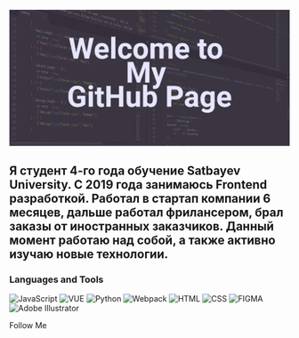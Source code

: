 [![Header](https://github.com/Timur000101/timur000101/blob/master/assets/%D0%A0%D0%B5%D1%81%D1%83%D1%80%D1%81%201.png)](https://github.com/Timur000101)

## Я студент 4-го года обучение Satbayev University. С 2019 года занимаюсь Frontend разработкой. Работал в стартап компании 6 месяцев, дальше работал фрилансером, брал заказы от иностранных заказчиков. Данный момент работаю над собой, а также активно изучаю новые технологии.

### Languages and Tools
![JavaScript](https://img.shields.io/badge/JavaScript-252525?style=for-the-badge&logo=JavaScript)
![VUE](https://img.shields.io/badge/Vue.js-252525?style=for-the-badge&logo=Vue.js)
![Python](https://img.shields.io/badge/Python-252525?style=for-the-badge&logo=Python)
![Webpack](https://img.shields.io/badge/Webpack-252525?style=for-the-badge&logo=Webpack)
![HTML](https://img.shields.io/badge/HTML5-252525?style=for-the-badge&logo=HTML5)
![CSS](https://img.shields.io/badge/CSS3-252525?style=for-the-badge&logo=CSS3)
![FIGMA](https://img.shields.io/badge/Figma-252525?style=for-the-badge&logo=Figma)
![Adobe Illustrator](https://img.shields.io/badge/AdobeIllustrator-252525?style=for-the-badge&logo=Adobe)



Follow Me

<!--
**Timur000101/timur000101** is a ✨ _special_ ✨ repository because its `README.md` (this file) appears on your GitHub profile.

Here are some ideas to get you started:

- 🔭 I’m currently working on ...
- 🌱 I’m currently learning ...
- 👯 I’m looking to collaborate on ...
- 🤔 I’m looking for help with ...
- 💬 Ask me about ...
- 📫 How to reach me: ...
- 😄 Pronouns: ...
- ⚡ Fun fact: ...
-->
